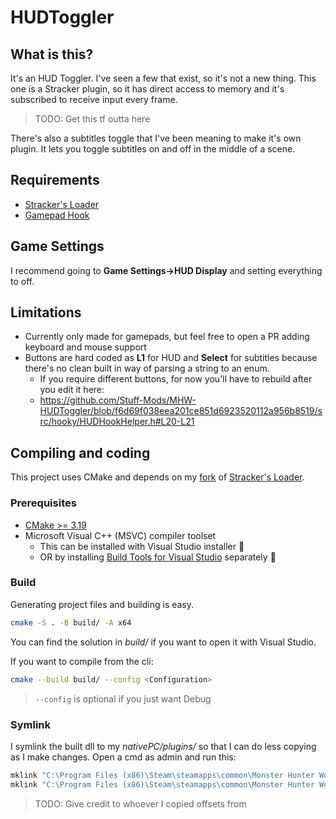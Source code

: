 # HUDToggler

## What is this?

It's an HUD Toggler. I've seen a few that exist, so it's not a new thing.
This one is a Stracker plugin, so it has direct access to memory
and it's subscribed to receive input every frame.

> TODO: Get this tf outta here

There's also a subtitles toggle that I've been meaning to make it's own plugin.
It lets you toggle subtitles on and off in the middle of a scene.

## Requirements

- [Stracker's Loader](https://www.nexusmods.com/monsterhunterworld/mods/1982)
- [Gamepad Hook](https://github.com/Stuff-Mods/MHW-GamepadHook/releases/latest)

## Game Settings

I recommend going to **Game Settings->HUD Display** and setting everything to off.

## Limitations

- Currently only made for gamepads, but feel free to open a PR adding keyboard and mouse support
- Buttons are hard coded as **L1** for HUD and **Select** for subtitles because there's no clean built in way of parsing a string to an enum.
  - If you require different buttons, for now you'll have to rebuild after you edit it here:
  - <https://github.com/Stuff-Mods/MHW-HUDToggler/blob/f6d69f038eea201ce851d6923520112a956b8519/src/hooky/HUDHookHelper.h#L20-L21>

## Compiling and coding

This project uses CMake and depends on my [fork](https://github.com/ForksKnivesAndSpoons/MHW-QuestLoader) of [Stracker's Loader](https://github.com/Strackeror/MHW-QuestLoader).

### Prerequisites

- [CMake >= 3.19](https://cmake.org/download/)
- Microsoft Visual C++ (MSVC) compiler toolset
  - This can be installed with Visual Studio installer :vomiting_face:
  - OR by installing [Build Tools for Visual Studio](https://visualstudio.microsoft.com/downloads/#other) separately :muscle:

### Build

Generating project files and building is easy.

```bash
cmake -S . -B build/ -A x64
```

You can find the solution in _build/_ if you want to open it with Visual Studio.

If you want to compile from the cli:

```bash
cmake --build build/ --config <Configuration>
```

> `--config` is optional if you just want Debug

### Symlink

I symlink the built dll to my _nativePC/plugins/_ so that I can do less copying as I make changes. Open a cmd as admin and run this:

```cmd
mklink "C:\Program Files (x86)\Steam\steamapps\common\Monster Hunter World\nativePC\plugins\HUDToggler.dll" "%cd%\build\src\Debug\HUDToggler.dll"
mklink "C:\Program Files (x86)\Steam\steamapps\common\Monster Hunter World\nativePC\plugins\config\HUD_toggles.json" "%cd%\HUD_toggles.json"

```

> TODO: Give credit to whoever I copied offsets from

